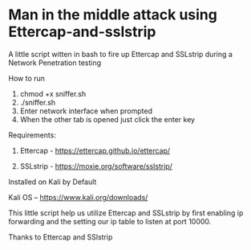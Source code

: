 # Man in the middle attack using  Ettercap-and-sslstrip
A little script witten in bash to fire up Ettercap and SSLstrip during a Network Penetration testing 


How to run 

1. chmod +x sniffer.sh
2. ./sniffer.sh
3. Enter network interface when prompted 
4. When the other tab is opened just click the enter key


Requirements:

1. Ettercap  - https://ettercap.github.io/ettercap/

2. SSLstrip  - https://moxie.org/software/sslstrip/

Installed on Kali by Default

Kali OS  – https://www.kali.org/downloads/


This little script help us utilize Ettercap and SSLstrip by first enabling ip forwarding 
and the setting our ip table to listen at port 10000.

Thanks to Ettercap and SSlstrip


